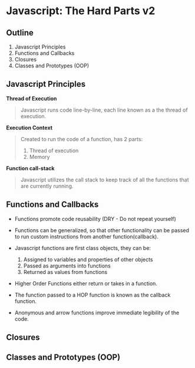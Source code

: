 # Javascript: The Hard Parts v2

## Outline

1. Javascript Principles
2. Functions and Callbacks
3. Closures
4. Classes and Prototypes (OOP)

## Javascript Principles

**Thread of Execution**<br>

> Javascript runs code line-by-line, each line known as a the thread of execution.

**Execution Context**<br>

> Created to run the code of a function, has 2 parts:<br>
> 1. Thread of execution
> 2. Memory

**Function call-stack**

> Javascript utilizes the call stack to keep track of all the functions that are
> currently running.

## Functions and Callbacks

- Functions promote code reusability (DRY - Do not repeat yourself)

- Functions can be generalized, so that other functionality can be passed to run
custom instructions from another function(callback).

- Javascript functions are first class objects, they can be:
    1. Assigned to variables and properties of other objects
    2. Passed as arguments into functions
    3. Returned as values from functions

- Higher Order Functions either return or takes in a function.

- The function passed to a HOP function is known as the callback function.

- Anonymous and arrow functions improve immediate legibility of the code.

## Closures


## Classes and Prototypes (OOP)
